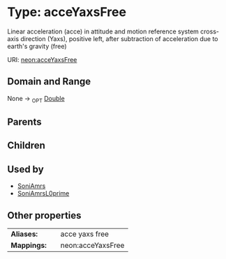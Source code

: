
# Type: acceYaxsFree


Linear acceleration (acce) in attitude and motion reference system cross-axis direction (Yaxs), positive left, after subtraction of acceleration due to earth's gravity (free)

URI: [neon:acceYaxsFree](https://data.neonscience.org/acceYaxsFree)


## Domain and Range

None ->  <sub>OPT</sub> [Double](types/Double.md)

## Parents


## Children


## Used by

 * [SoniAmrs](SoniAmrs.md)
 * [SoniAmrsL0prime](SoniAmrsL0prime.md)

## Other properties

|  |  |  |
| --- | --- | --- |
| **Aliases:** | | acce yaxs free |
| **Mappings:** | | neon:acceYaxsFree |

